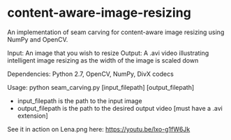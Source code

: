 # content-aware-image-resizing
An implementation of seam carving for content-aware image resizing using NumPy and OpenCV.

Input:  An image that you wish to resize
Output: A .avi video illustrating intelligent image resizing as the width of the image is scaled down

Dependencies:
Python 2.7, OpenCV, NumPy, DivX codecs

Usage:
python seam_carving.py [input_filepath] [output_filepath]       
- input_filepath  is the path to the input image
- output_filepath is the path to the desired output video [must have a .avi extension]

See it in action on Lena.png here:
https://youtu.be/lxo-g1fW6Jk
